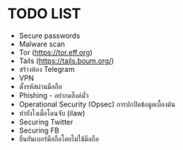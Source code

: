 # TODO LIST

* Secure passwords
* Malware scan
* Tor (https://tor.eff.org)
* Tails (https://tails.boum.org/)
* สร้างห้อง Telegram
* VPN
* ตั้งรหัสผ่านมือถือ
* Phishing - อย่ากดลิ้งค์มั่ว
* Operational Security (Opsec) การปกปิดข้อมูลเบื้องต้น
* ทำยังไงเมื่อโดนจับ (ilaw)
* Securing Twitter
* Securing FB
* ยืนยันเบอร์มือถือโดยไม่ใช้มือถือ
